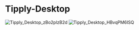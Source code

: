 ﻿# Tipply-Desktop

![Tipply_Desktop_zBo2plzB2d](https://user-images.githubusercontent.com/78349074/205772252-9cef4265-19e1-460f-8bf1-b4c4670f6ae3.png)
![Tipply_Desktop_HBvqPM6ISQ](https://user-images.githubusercontent.com/78349074/205772260-6604caa0-f385-41f2-83d4-88b70572f7cf.png)
